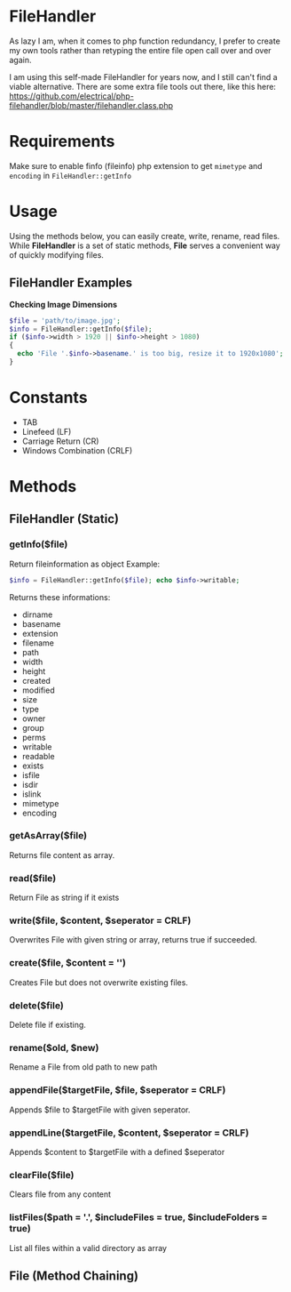 # FileHandler
As lazy I am, when it comes to php function redundancy, I prefer to create my own tools rather than retyping the entire file open call over and over again.

I am using this self-made FileHandler for years now, and I still can't find a viable alternative.
There are some extra file tools out there, like this here: https://github.com/electrical/php-filehandler/blob/master/filehandler.class.php

# Requirements

Make sure to enable finfo (fileinfo) php extension to get ```mimetype``` and ```encoding``` in ```FileHandler::getInfo```

# Usage

Using the methods below, you can easily create, write, rename, read files.
While **FileHandler** is a set of static methods, **File** serves a convenient way of quickly modifying files.

## FileHandler Examples

**Checking Image Dimensions**
```php
$file = 'path/to/image.jpg';
$info = FileHandler::getInfo($file);
if ($info->width > 1920 || $info->height > 1080)
{
  echo 'File '.$info->basename.' is too big, resize it to 1920x1080'; 
}
```


# Constants

* TAB
* Linefeed (LF)
* Carriage Return (CR)
* Windows Combination (CRLF)

# Methods 

## FileHandler (Static)

  ### getInfo($file)
  Return fileinformation as object 
  Example: 
  ```php 
  $info = FileHandler::getInfo($file); echo $info->writable;
  ```
  Returns these informations:
   * dirname
   * basename
   * extension
   * filename
   * path
   * width
   * height
   * created
   * modified
   * size
   * type
   * owner
   * group
   * perms
   * writable
   * readable
   * exists
   * isfile
   * isdir
   * islink
   * mimetype
   * encoding
  
  ### getAsArray($file)
  Returns file content as array.
  
  ### read($file)
  Return File as string if it exists
  
  ### write($file, $content, $seperator = CRLF)
  Overwrites File with given string or array, returns true if succeeded.
  
  ### create($file, $content = '')
  Creates File but does not overwrite existing files.
  
  ### delete($file)
  Delete file if existing.
  
  ### rename($old, $new)
  Rename a File from old path to new path
  
  ### appendFile($targetFile, $file, $seperator = CRLF)
  Appends $file to $targetFile with given seperator.
  
  ### appendLine($targetFile, $content, $seperator = CRLF)
  Appends $content to $targetFile with a defined $seperator
  
  ### clearFile($file)
  Clears file from any content
  
  ### listFiles($path = '.', $includeFiles = true, $includeFolders = true)
  List all files within a valid directory as array

## File (Method Chaining)
